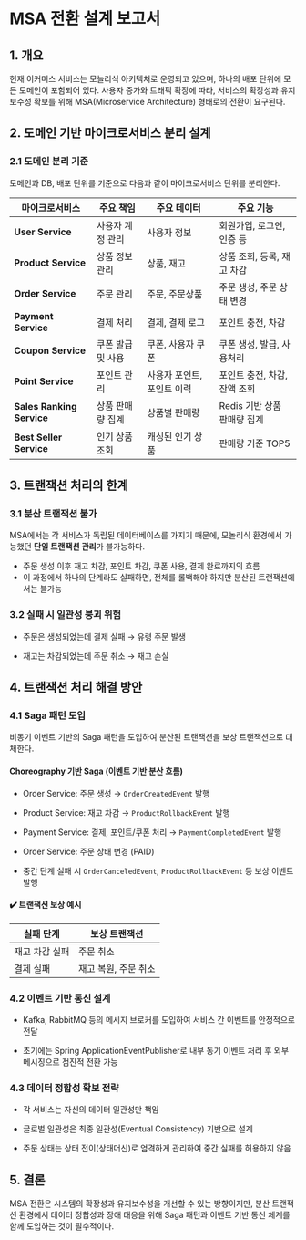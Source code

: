 # MSA 전환 설계 보고서

## 1. 개요

현재 이커머스 서비스는 모놀리식 아키텍처로 운영되고 있으며, 하나의 배포 단위에 모든 도메인이 포함되어 있다. 
사용자 증가와 트래픽 확장에 따라, 서비스의 확장성과 유지보수성 확보를 위해 MSA(Microservice Architecture) 형태로의 전환이 요구된다.

## 2. 도메인 기반 마이크로서비스 분리 설계

### 2.1 도메인 분리 기준

도메인과 DB, 배포 단위를 기준으로 다음과 같이 마이크로서비스 단위를 분리한다.

| 마이크로서비스                   | 주요 책임      | 주요 데이터          | 주요 기능              |
|---------------------------|------------|-----------------|--------------------|
| **User Service**          | 사용자 계정 관리  | 사용자 정보          | 회원가입, 로그인, 인증 등    |
| **Product Service**       | 상품 정보 관리   | 상품, 재고          | 상품 조회, 등록, 재고 차감   |
| **Order Service**         | 주문 관리      | 주문, 주문상품        | 주문 생성, 주문 상태 변경    |
| **Payment Service**       | 결제 처리      | 결제, 결제 로그       | 포인트 충전, 차감         |
| **Coupon Service**        | 쿠폰 발급 및 사용 | 쿠폰, 사용자 쿠폰      | 쿠폰 생성, 발급, 사용처리    |
| **Point Service**         | 포인트 관리     | 사용자 포인트, 포인트 이력 | 포인트 충전, 차감, 잔액 조회  |
| **Sales Ranking Service** | 상품 판매량 집계  | 상품별 판매량         | Redis 기반 상품 판매량 집계 |
| **Best Seller Service**   | 인기 상품 조회 | 캐싱된 인기 상품       | 판매량 기준 TOP5        |


## 3. 트랜잭션 처리의 한계

### 3.1 분산 트랜잭션 불가

MSA에서는 각 서비스가 독립된 데이터베이스를 가지기 때문에, 모놀리식 환경에서 가능했던 **단일 트랜잭션 관리**가 불가능하다. 

- 주문 생성 이후 재고 차감, 포인트 차감, 쿠폰 사용, 결제 완료까지의 흐름 <br/>
- 이 과정에서 하나의 단계라도 실패하면, 전체를 롤백해야 하지만 분산된 트랜잭션에서는 불가능


### 3.2 실패 시 일관성 붕괴 위험

- 주문은 생성되었는데 결제 실패 → 유령 주문 발생

- 재고는 차감되었는데 주문 취소 → 재고 손실

## 4. 트랜잭션 처리 해결 방안

### 4.1 Saga 패턴 도입

비동기 이벤트 기반의 Saga 패턴을 도입하여 분산된 트랜잭션을 보상 트랜잭션으로 대체한다.

#### Choreography 기반 Saga (이벤트 기반 분산 흐름)

- Order Service: 주문 생성 → `OrderCreatedEvent` 발행

- Product Service: 재고 차감 → `ProductRollbackEvent` 발행

- Payment Service: 결제, 포인트/쿠폰 처리 → `PaymentCompletedEvent` 발행

- Order Service: 주문 상태 변경 (PAID)

- 중간 단계 실패 시 `OrderCanceledEvent`, `ProductRollbackEvent` 등 보상 이벤트 발행

#### ✔️ 트랜잭션 보상 예시

| 실패 단계    | 보상 트랜잭션                 |
|----------|-------------------------|
| 재고 차감 실패 | 주문 취소                   |
| 결제 실패    | 재고 복원, 주문 취소 |

### 4.2 이벤트 기반 통신 설계

- Kafka, RabbitMQ 등의 메시지 브로커를 도입하여 서비스 간 이벤트를 안정적으로 전달

- 초기에는 Spring ApplicationEventPublisher로 내부 동기 이벤트 처리 후 외부 메시징으로 점진적 전환 가능

### 4.3 데이터 정합성 확보 전략

- 각 서비스는 자신의 데이터 일관성만 책임

- 글로벌 일관성은 최종 일관성(Eventual Consistency) 기반으로 설계

- 주문 상태는 상태 전이(상태머신)로 엄격하게 관리하여 중간 실패를 허용하지 않음

## 5. 결론

MSA 전환은 시스템의 확장성과 유지보수성을 개선할 수 있는 방향이지만, 
분산 트랜잭션 환경에서 데이터 정합성과 장애 대응을 위해 Saga 패턴과 이벤트 기반 통신 체계를 함께 도입하는 것이 필수적이다. 

